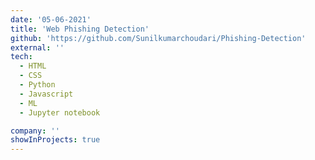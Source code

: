 ```yaml
---
date: '05-06-2021'
title: 'Web Phishing Detection'
github: 'https://github.com/Sunilkumarchoudari/Phishing-Detection'
external: ''
tech:
  - HTML
  - CSS
  - Python
  - Javascript
  - ML
  - Jupyter notebook

company: ''
showInProjects: true
---
```

